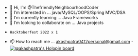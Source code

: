 - 👋 Hi, I’m @ThefriendlyNeighbourhoodCoder
- 👀 I’m interested in ... java/MySQL/OOPS/Spring MVC/DSA
- 🌱 I’m currently learning ... Java Frameworks
- 💞️ I’m looking to collaborate on ... Java projects
-     Hacktoberfest 2022 x 1
- 📫 How to reach me ... akashpatra0412personal@gmail.com
-[![@akashpatra's Holopin board](https://holopin.me/akashpatra)](https://holopin.io/@akashpatra)
<!---
ThefriendlyNeighbourhoodCoder/ThefriendlyNeighbourhoodCoder is a ✨ special ✨ repository because its `README.md` (this file) appears on your GitHub profile.
You can click the Preview link to take a look at your changes.
--->

